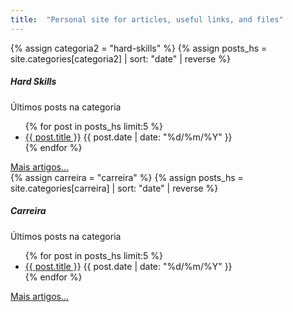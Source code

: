 ```yaml
---
title:  "Personal site for articles, useful links, and files"
---
```

<div class="row">
    <!-- Segunda Coluna: Categoria Soft Skills -->
  <div class="col-md-6">            
    {% assign categoria2 = "hard-skills" %}
    {% assign posts_hs = site.categories[categoria2] | sort: "date" | reverse %}
    <div class="card">
      <div class="card-body">
        <h5 class="card-title">Hard Skills</h5>              
        <p class="card-text">Últimos posts na categoria</p>
      </div>
      <ul class="list-group list-group-flush">
      {% for post in posts_hs limit:5 %}
        <li class="list-group-item"><a href="{{ post.url }}">{{ post.title }}</a> <span class="badge badge-primary badge-pill">{{ post.date | date: "%d/%m/%Y" }}</span></li>
      {% endfor %}
      </ul>    
      <div class="card-footer bg-transparent text-right">
          <a href="categories/hard-skills"> Mais artigos...</a>
      </div>      
    </div>
  </div>

  <!-- Segunda Coluna: Categoria Soft Skills -->
  <div class="col-md-6">            
    {% assign carreira = "carreira" %}
    {% assign posts_hs = site.categories[carreira] | sort: "date" | reverse %}
    <div class="card">
      <div class="card-body">
        <h5 class="card-title">Carreira</h5>              
        <p class="card-text">Últimos posts na categoria</p>
      </div>
      <ul class="list-group list-group-flush">
      {% for post in posts_hs limit:5 %}
        <li class="list-group-item"><a href="{{ post.url }}">{{ post.title }}</a> <span class="badge badge-primary badge-pill">{{ post.date | date: "%d/%m/%Y" }}</span></li>
      {% endfor %}
      </ul>    
      <div class="card-footer bg-transparent text-right">
          <a href="categories/carreira"> Mais artigos...</a>
      </div>      
    </div>
  </div>
</div>

